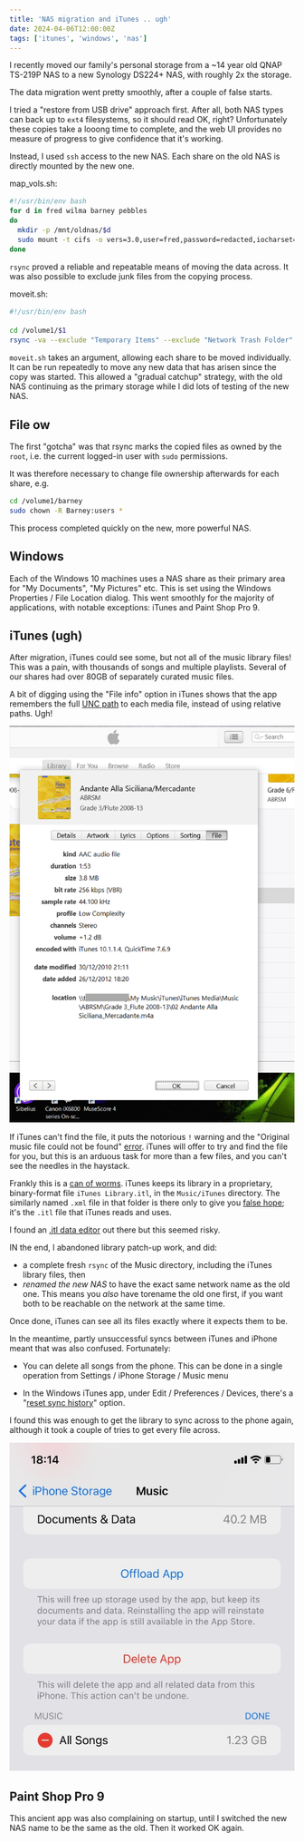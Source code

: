 ```yaml
---
title: 'NAS migration and iTunes .. ugh'
date: 2024-04-06T12:00:00Z
tags: ['itunes', 'windows', 'nas']
---
```


I recently moved our family's personal storage from a ~14 year old QNAP TS-219P NAS to a new Synology DS224+ NAS, with roughly 2x the storage.

The data migration went pretty smoothly, after a couple of false starts.

I tried a "restore from USB drive" approach first. After all, both NAS types can back up to `ext4` filesystems, so it should read OK, right? Unfortunately these copies take a looong time to complete, and the web UI provides no measure of progress to give confidence that it's working.

Instead, I used `ssh` access to the new NAS. Each share on the old NAS is directly mounted by the new one. 

map_vols.sh:
```bash
#!/usr/bin/env bash
for d in fred wilma barney pebbles
do
  mkdir -p /mnt/oldnas/$d
  sudo mount -t cifs -o vers=3.0,user=fred,password=redacted,iocharset=utf8 //192.168.0.4/$d /mnt/oldnas/$d
done
```

`rsync` proved a reliable and repeatable means of moving the data across. It was also possible to exclude junk files from the copying process.

moveit.sh:
```bash
#!/usr/bin/env bash

cd /volume1/$1
rsync -va --exclude "Temporary Items" --exclude "Network Trash Folder" --exclude "\$RECYCLE.BIN" /mnt/oldnas/$1 /volume1/
```

`moveit.sh` takes an argument, allowing each share to be moved individually. It can be run repeatedly to move any new data that has arisen since the copy was started. This allowed a "gradual catchup" strategy, with the old NAS continuing as the primary storage while I did lots of testing of the new NAS.

## File ow
The first "gotcha" was that rsync marks the copied files as owned by the `root`, i.e. the current logged-in user with `sudo` permissions.

It was therefore necessary to change file ownership afterwards for each share, e.g.

```bash
cd /volume1/barney
sudo chown -R Barney:users *
```

This process completed quickly on the new, more powerful NAS.

## Windows
Each of the Windows 10 machines uses a NAS share as their primary area for "My Documents", "My Pictures" etc. This is set using the Windows Properties / File Location dialog. This went smoothly for the majority of applications, with notable exceptions: iTunes and Paint Shop Pro 9.

## iTunes (ugh)

After migration, iTunes could see some, but not all of the music library files! This was a pain, with thousands of songs and multiple playlists. Several of our shares had over 80GB of separately curated music files.

A bit of digging using the "File info" option in iTunes shows that the app remembers the full [UNC path](https://en.wikipedia.org/wiki/Path_(computing)#Universal_Naming_Convention) to each media file, instead of using relative paths. Ugh!

![](img/itunes.png)

 If iTunes can't find the file, it puts the notorious `!` warning and the "Original music file could not be found" [error](https://discussions.apple.com/thread/252291105?sortBy=best). iTunes will offer to try and find the file for you, but this is an arduous task for more than a few files, and you can't see the needles in the haystack.

Frankly this is a [can of worms](https://discussions.apple.com/thread/253590789?sortBy=best). iTunes keeps its library in a proprietary, binary-format file `iTunes Library.itl`, in the `Music/iTunes` directory. The similarly named `.xml` file in that folder is there only to give you [false hope](https://youtu.be/14NQIq4SrmY?si=NajP5f0xINSwuNSd&t=62); it's the `.itl` file that iTunes reads and uses.

I found an [.itl data editor](https://github.com/CDEngineer/iTunesDataEditor) out there but this seemed risky.

IN the end, I abandoned library patch-up work, and did:
 
 * a complete fresh `rsync` of the Music  directory, including the iTunes library files, then
 * _renamed the new NAS_ to have the exact same network name as the old one. This means you _also_ have torename the old one first, if you want both to be reachable on the network at the same time.

Once done, iTunes can see all its files exactly where it expects them to be.

In the meantime, partly unsuccessful syncs between iTunes and iPhone meant that was also confused. Fortunately:

* You can delete all songs from the phone. This can be done in a single operation from Settings / iPhone Storage / Music menu

* In the Windows iTunes app, under Edit / Preferences / Devices, there's a "[reset sync history](https://discussions.apple.com/thread/2031503?sortBy=best)" option.

I found this was enough to get the library to sync across to the phone again, although it took a couple of tries to get every file across.

![](img/iPhone.jpeg)

## Paint Shop Pro 9

This ancient app was also complaining on startup, until I switched the new NAS name to be the same as the old. Then it worked OK again.
